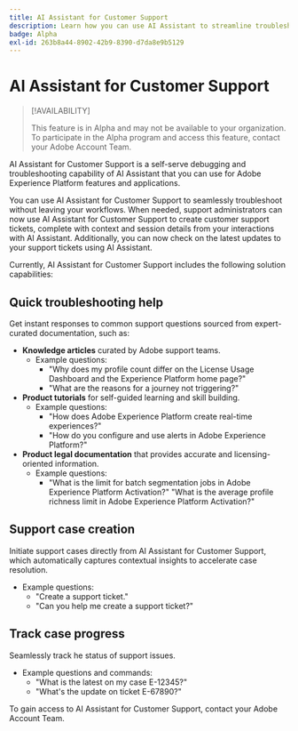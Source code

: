```yaml
---
title: AI Assistant for Customer Support
description: Learn how you can use AI Assistant to streamline troubleshooting and the customer support ticket filing process.
badge: Alpha
exl-id: 263b8a44-8902-42b9-8390-d7da8e9b5129
---
```

# AI Assistant for Customer Support

>[!AVAILABILITY]
>
>This feature is in Alpha and may not be available to your organization. To participate in the Alpha program and access this feature, contact your Adobe Account Team.

AI Assistant for Customer Support is a self-serve debugging and troubleshooting capability of AI Assistant that you can use for Adobe Experience Platform features and applications.

You can use AI Assistant for Customer Support to seamlessly troubleshoot without leaving your workflows. When needed, support administrators can now use AI Assistant for Customer Support to create customer support tickets, complete with context and session details from your interactions with AI Assistant. Additionally, you can now check on the latest updates to your support tickets using AI Assistant.

Currently, AI Assistant for Customer Support includes the following solution capabilities:

## Quick troubleshooting help

Get instant responses to common support questions sourced from expert-curated documentation, such as:

* **Knowledge articles** curated by Adobe support teams.
  * Example questions:
    * "Why does my profile count differ on the License Usage Dashboard and the Experience Platform home page?"
    * "What are the reasons for a journey not triggering?"
* **Product tutorials** for self-guided learning and skill building.
  * Example questions:
    * "How does Adobe Experience Platform create real-time experiences?"
    * "How do you configure and use alerts in Adobe Experience Platform?"
* **Product legal documentation** that provides accurate and licensing-oriented information.
  * Example questions:
    * "What is the limit for batch segmentation jobs in Adobe Experience Platform Activation?"
    "What is the average profile richness limit in Adobe Experience Platform Activation?"

## Support case creation

Initiate support cases directly from AI Assistant for Customer Support, which automatically captures contextual insights to accelerate case resolution.

* Example questions:
  * "Create a support ticket."
  * "Can you help me create a support ticket?"

## Track case progress

Seamlessly track he status of support issues.

* Example questions and commands:
  * "What is the latest on my case E-12345?"
  * "What's the update on ticket E-67890?"

To gain access to AI Assistant for Customer Support, contact your Adobe Account Team.
